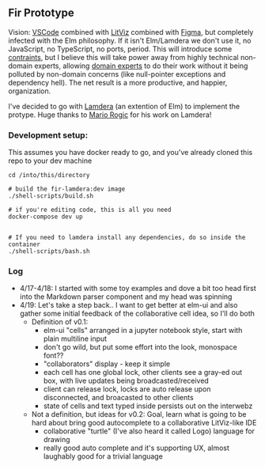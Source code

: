 ## Fir Prototype

Vision: [VSCode](https://code.visualstudio.com/) combined with [LitViz](https://github.com/gicentre/litvis) combined with [Figma](https://www.figma.com/), but completely infected with the Elm
philosophy. If it isn't Elm/Lamdera we don't use it, no JavaScript, no TypeScript, no ports, period. This will introduce some [contraints](https://dashboard.lamdera.app/shouldnt-use), but I believe this will take power away from highly technical non-domain experts, allowing [domain experts](https://www.youtube.com/watch?v=PLFl95c-IiU&t=2115s) to do their work without it being polluted by non-domain concerns (like null-pointer exceptions and dependency hell). The net result is a more productive, and happier, organization.

I've decided to go with [Lamdera](https://dashboard.lamdera.app/features) (an extention of Elm) to implement the protype. Huge thanks to [Mario Rogic](https://github.com/supermario) for his work on Lamdera!


### Development setup:

This assumes you have docker ready to go, and you've already cloned this repo to your dev machine

```
cd /into/this/directory

# build the fir-lamdera:dev image
./shell-scripts/build.sh

# if you're editing code, this is all you need
docker-compose dev up


# If you need to lamdera install any dependencies, do so inside the container
./shell-scripts/bash.sh
```

### Log

 * 4/17-4/18: I started with some toy examples and dove a bit too head first into the Markdown parser component and my head was spinning
 * 4/19: Let's take a step back..
   I want to get better at elm-ui and also gather some initial feedback of the collaborative cell idea, so I'll do both
    * Definition of v0.1:
       * elm-ui "cells" arranged in a jupyter notebook style, start with plain multiline input
       * don't go wild, but put some effort into the look, monospace font??
       * "collaborators" display - keep it simple
       * each cell has one global lock, other clients see a gray-ed out box, with live updates being broadcasted/received
       * client can release lock, locks are auto release upon disconnected, and broacasted to other clients
       * state of cells and text typed inside persists out on the interwebz
   * Not a definition, but ideas for v0.2: Goal, learn what is going to be hard about bring good autocomplete to a collaborative LitViz-like IDE
       * collaborative "turtle" (I've also heard it called Logo) language for drawing
       * really good auto complete and it's supporting UX, almost laughably good for a trivial language
